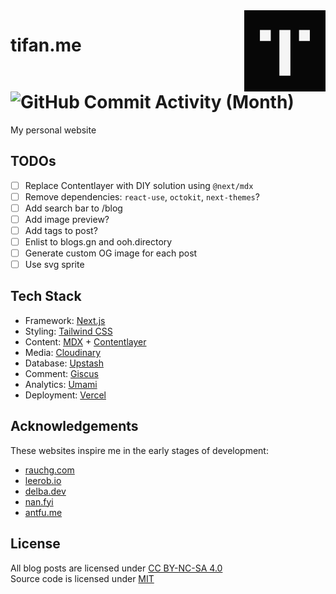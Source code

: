 <picture>
  <img
    alt="Logo"
    src="./src/app/icon.png"
    width="130px"
    align="right"
  />
</picture>

# tifan.me &nbsp; <picture><img alt="GitHub Commit Activity (Month)" src="https://img.shields.io/github/commit-activity/m/tifandotme/website" /></picture>

My personal website

## TODOs

- [ ] Replace Contentlayer with DIY solution using `@next/mdx`
- [ ] Remove dependencies: `react-use`, `octokit`, `next-themes`?
- [ ] Add search bar to /blog
- [ ] Add image preview?
- [ ] Add tags to post?
- [ ] Enlist to blogs.gn and ooh.directory
- [ ] Generate custom OG image for each post
- [ ] Use svg sprite

## Tech Stack

- Framework: [Next.js](https://nextjs.org/)
- Styling: [Tailwind CSS](https://tailwindcss.com/)
- Content: [MDX](https://mdxjs.com/) + [Contentlayer](https://www.contentlayer.dev/)
- Media: [Cloudinary](https://cloudinary.com/)
- Database: [Upstash](https://upstash.com/)
- Comment: [Giscus](https://giscus.app/)
- Analytics: [Umami](https://umami.is/)
- Deployment: [Vercel](https://vercel.com/)

## Acknowledgements

These websites inspire me in the early stages of development:

- [rauchg.com](https://rauchg.com/)
- [leerob.io](https://leerob.io/)
- [delba.dev](https://delba.dev/)
- [nan.fyi](https://www.nan.fyi/)
- [antfu.me](https://antfu.me/)

## License

All blog posts are licensed under [CC BY-NC-SA 4.0](https://creativecommons.org/licenses/by-nc-sa/4.0/)<br>
Source code is licensed under [MIT](https://github.com/tifandotme/website/blob/master/LICENSE)
